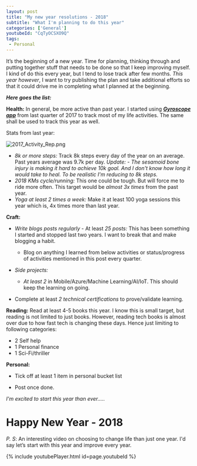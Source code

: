 ```yaml
---
layout: post
title: "My new year resolutions - 2018"
subtitle: "What I'm planning to do this year"
categories: ['General']
youtubeId: "CqTyOCSXO9Q"
tags:
 - Personal
---
```


It’s the beginning of a new year. Time for planning, thinking through and putting together stuff that needs to be done so that I keep improving myself. I kind of do this every year, but I tend to lose track after few months. _This year however_, I want to try publishing the plan and take additional efforts so that it could drive me in completing what I planned at the beginning.

***Here goes the list:***

**Health:**
In general, be more active than past year. I started using ***[Gyroscope app](https://gyrosco.pe/)*** from last quarter of 2017 to track most of my life activities. The same shall be used to track this year as well.  

Stats from last year:

![2017_Activity_Rep.png]({{site.baseurl}}/img/2017_Activity_Rep.png)

 - *8k or more steps:* Track 8k steps every day of the year on an average.  Past years average was 9.7k per day. *Update: - The sesamoid bone injury is making it hard to achieve 10k goal. And I don't know how long it would take to heal. To be realistic I'm reducing to 8k steps.*
 - *2018 KMs cycle/running:* This one could be tough. But will force me to ride more often. This target would be _almost 3x times_ from the past year.
 - *Yoga at least 2 times a week:* Make it at least 100 yoga sessions this year which is, 4x times more than last year. 

 

**Craft:** 
* _Write blogs posts regularly_ - At least *25 posts:* This has been something I started and stopped last two years. I want to break that and make blogging a habit.
  - Blog on anything I learned from below activities or status/progress of activities mentioned in this post every quarter.

* _Side projects:_
  - *At least 2* in Mobile/Azure/Machine Learning/AI/IoT. This should keep the learning on going.

* Complete at least *2 technical certifications* to prove/validate learning.

**Reading:**
Read at least 4-5 books this year. I know this is small target, but reading is not limited to just books. However, reading tech books is almost over due to how fast tech is changing these days. Hence just limiting to following categories:
  - 2 Self help
  - 1 Personal finance
  - 1 Sci-Fi/thriller

**Personal:**
* Tick off at least 1 item in personal bucket list
 - Post once done.

_I'm excited to start this year than ever....._

# Happy New Year - 2018 #

_P. S_: An interesting video on choosing to change life than just one year. I'd say let’s start with this year and improve every year.

{% include youtubePlayer.html id=page.youtubeId %}
